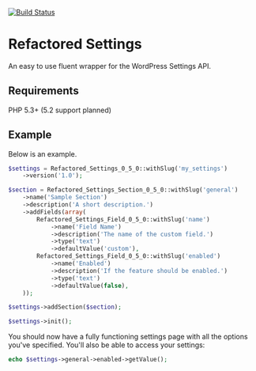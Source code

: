 [![Build Status](https://travis-ci.org/suth/refactored-settings.svg?branch=master)](https://travis-ci.org/suth/refactored-settings)

# Refactored Settings

An easy to use fluent wrapper for the WordPress Settings API.

## Requirements

PHP 5.3+ (5.2 support planned)

## Example

Below is an example.

```php
$settings = Refactored_Settings_0_5_0::withSlug('my_settings')
    ->version('1.0');

$section = Refactored_Settings_Section_0_5_0::withSlug('general')
    ->name('Sample Section')
    ->description('A short description.')
    ->addFields(array(
        Refactored_Settings_Field_0_5_0::withSlug('name')
            ->name('Field Name')
            ->description('The name of the custom field.')
            ->type('text')
            ->defaultValue('custom'),
        Refactored_Settings_Field_0_5_0::withSlug('enabled')
            ->name('Enabled')
            ->description('If the feature should be enabled.')
            ->type('text')
            ->defaultValue(false),
    ));

$settings->addSection($section);

$settings->init();
```

You should now have a fully functioning settings page with all the options you've specified. You'll also be able to access your settings:

```php
echo $settings->general->enabled->getValue();
```

